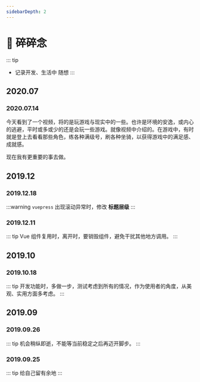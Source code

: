 ```yaml
---
sidebarDepth: 2
---
```


# 📝 碎碎念
::: tip
- 记录开发、生活中 随想
:::
## 2020.07
### 2020.07.14
今天看到了一个视频，将的是玩游戏与现实中的一些。也许是环境的安逸，或内心的逃避，平时或多或少的还是会玩一些游戏。就像视频中介绍的。在游戏中，有时就是登上去看看那些角色，练各种满级号，刷各种坐骑，以获得游戏中的满足感、成就感。

现在我有更重要的事去做。

## 2019.12
### 2019.12.18
:::warning
`vuepress` 出现滚动异常时，修改 **标题层级**
:::
### 2019.12.11
::: tip
Vue 组件复用时，离开时，要销毁组件，避免干扰其他地方调用。
:::
## 2019.10
### 2019.10.18
::: tip
开发功能时，多做一步，测试考虑到所有的情况，作为使用者的角度，从美观、实用方面多考虑。
:::
## 2019.09
### 2019.09.26
::: tip
机会稍纵即逝，不能等当前稳定之后再迈开脚步。
:::
### 2019.09.25
::: tip
给自己留有余地
:::